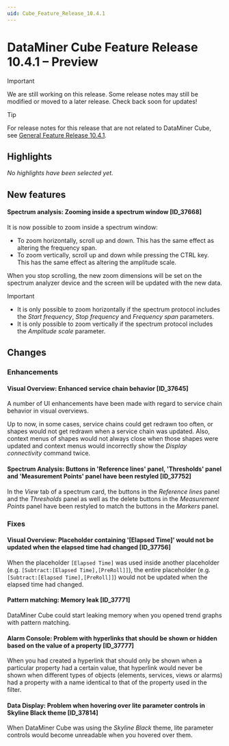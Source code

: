 ```yaml
---
uid: Cube_Feature_Release_10.4.1
---
```


# DataMiner Cube Feature Release 10.4.1 – Preview

> [!IMPORTANT]
> We are still working on this release. Some release notes may still be modified or moved to a later release. Check back soon for updates!

> [!TIP]
> For release notes for this release that are not related to DataMiner Cube, see [General Feature Release 10.4.1](xref:General_Feature_Release_10.4.1).

## Highlights

*No highlights have been selected yet.*

## New features

#### Spectrum analysis: Zooming inside a spectrum window [ID_37668]

<!-- MR 10.2.0 [CU22]/10.3.0 [CU10] - FR 10.4.1 -->

It is now possible to zoom inside a spectrum window:

- To zoom horizontally, scroll up and down. This has the same effect as altering the frequency span.
- To zoom vertically, scroll up and down while pressing the CTRL key. This has the same effect as altering the amplitude scale.

When you stop scrolling, the new zoom dimensions will be set on the spectrum analyzer device and the screen will be updated with the new data.

> [!IMPORTANT]
>
> - It is only possible to zoom horizontally if the spectrum protocol includes the *Start frequency*, *Stop frequency* and *Frequency span* parameters.
> - It is only possible to zoom vertically if the spectrum protocol includes the *Amplitude scale* parameter.

## Changes

### Enhancements

#### Visual Overview: Enhanced service chain behavior [ID_37645]

<!-- MR 10.2.0 [CU22]/10.3.0 [CU10] - FR 10.4.1 -->

A number of UI enhancements have been made with regard to service chain behavior in visual overviews.

Up to now, in some cases, service chains could get redrawn too often, or shapes would not get redrawn when a service chain was updated. Also, context menus of shapes would not always close when those shapes were updated and context menus would incorrectly show the *Display connectivity* command twice.

#### Spectrum Analysis: Buttons in 'Reference lines' panel, 'Thresholds' panel and 'Measurement Points' panel have been restyled [ID_37752]

<!-- MR 10.2.0 [CU22]/10.3.0 [CU10] - FR 10.4.1 -->

In the *View* tab of a spectrum card, the buttons in the *Reference lines* panel and the *Thresholds* panel as well as the delete buttons in the *Measurement Points* panel have been restyled to match the buttons in the *Markers* panel.

### Fixes

#### Visual Overview: Placeholder containing '[Elapsed Time]' would not be updated when the elapsed time had changed [ID_37756]

<!-- MR 10.2.0 [CU22]/10.3.0 [CU10] - FR 10.4.1 -->

When the placeholder `[Elapsed Time]` was used inside another placeholder (e.g. `[Subtract:[Elapsed Time],[PreRoll]]`), the entire placeholder (e.g. `[Subtract:[Elapsed Time],[PreRoll]]`) would not be updated when the elapsed time had changed.

#### Pattern matching: Memory leak [ID_37771]

<!-- MR 10.2.0 [CU22]/10.3.0 [CU10] - FR 10.4.1 -->

DataMiner Cube could start leaking memory when you opened trend graphs with pattern matching.

#### Alarm Console: Problem with hyperlinks that should be shown or hidden based on the value of a property [ID_37777]

<!-- MR 10.5.0 - FR 10.4.1 -->

When you had created a hyperlink that should only be shown when a particular property had a certain value, that hyperlink would never be shown when different types of objects (elements, services, views or alarms) had a property with a name identical to that of the property used in the filter.

#### Data Display: Problem when hovering over lite parameter controls in Skyline Black theme [ID_37814]

<!-- MR 10.2.0 [CU22]/10.3.0 [CU10] - FR 10.4.1 -->

When DataMiner Cube was using the *Skyline Black* theme, lite parameter controls would become unreadable when you hovered over them.
